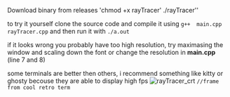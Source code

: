 Download binary from releases 
'chmod +x rayTracer'
./rayTracer''

to try it yourself clone the source code and compile it using `g++  main.cpp rayTracer.cpp` and then run it with `./a.out` 

if it looks wrong you probably have too high resolution, try maximasing the window and scaling down the font or change the resolution in **main.cpp** (line 7 and 8)

some terminals are better then others, i recommend something like kitty or ghosty becouse they are able to display high fps
![rayTracer_crt](https://github.com/user-attachments/assets/48df6ea0-d79f-4216-97e1-bfa36dca8887)
```//frame from cool retro term```
